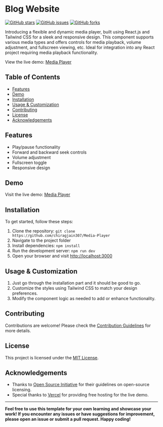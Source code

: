 # Blog Website

[![GitHub stars](https://img.shields.io/github/stars/chiragjain307/Media-Player)](https://github.com/chiragjain307/Media-Player/stargazers)
[![GitHub issues](https://img.shields.io/github/issues/chiragjain307/Media-Player)](https://github.com/chiragjain307/Media-Player)
[![GitHub forks](https://img.shields.io/github/forks/chiragjain307/Media-Player)](https://github.com/chiragjain307/Media-Player/network)

Introducing a flexible and dynamic media player, built using React.js and Tailwind CSS for a sleek and responsive design. This component supports various media types and offers controls for media playback, volume adjustment, and fullscreen viewing, etc. Ideal for integration into any React project requiring media playback functionality.

View the live demo: [Media Player](https://media-player-pro.vercel.app)


## Table of Contents

- [Features](#features)
- [Demo](#demo)
- [Installation](#installation)
- [Usage & Customization](#usage&customization)
- [Contributing](#contributing)
- [License](#license)
- [Acknowledgements](#acknowledgements)

## Features

- Play/pause functionality
- Forward and backward seek controls
- Volume adjustment
- Fullscreen toggle
- Responsive design

## Demo

Visit the live demo: [Media Player](https://media-player-pro.vercel.app)

## Installation

To get started, follow these steps:

1. Clone the repository: `git clone https://github.com/chiragjain307/Media-Player`
2. Navigate to the project folder
3. Install dependencies: `npm install`
4. Run the development server: `npm run dev`
5. Open your browser and visit [http://localhost:3000](http://localhost:3000)

## Usage & Customization

1. Just go through the installation part and it should be good to go.
2. Customize the styles using Tailwind CSS to match your design preferences.
3. Modify the component logic as needed to add or enhance functionality.


## Contributing

Contributions are welcome! Please check the [Contribution Guidelines](Contribution.md) for more details.

## License

This project is licensed under the [MIT License](License).

## Acknowledgements

- Thanks to [Open Source Initiative](https://opensource.org/) for their guidelines on open-source licensing.
- Special thanks to [Vercel](https://vercel.com/) for providing free hosting for the live demo.

---

**Feel free to use this template for your own learning and showcase your work! If you encounter any issues or have suggestions for improvement, please open an issue or submit a pull request. Happy coding!**